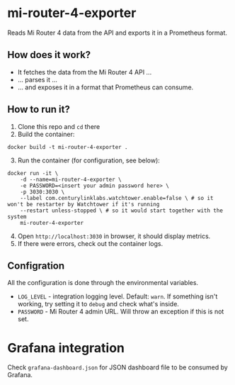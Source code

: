 # mi-router-4-exporter

Reads Mi Router 4 data from the API and exports it in a Prometheus format.

## How does it work?
- It fetches the data from the Mi Router 4 API ...
- ... parses it ...
- ... and exposes it in a format that Prometheus can consume.

## How to run it?
1. Clone this repo and `cd` there
2. Build the container:

```
docker build -t mi-router-4-exporter .
```

3. Run the container (for configuration, see below):

```
docker run -it \
    -d --name=mi-router-4-exporter \
    -e PASSWORD=<insert your admin password here> \
    -p 3030:3030 \
    --label com.centurylinklabs.watchtower.enable=false \ # so it won't be restarter by Watchtower if it's running
    --restart unless-stopped \ # so it would start together with the system
    mi-router-4-exporter
```

4. Open `http://localhost:3030` in browser, it should display metrics.
5. If there were errors, check out the container logs.


## Configration

All the configuration is done through the environmental variables.
- `LOG_LEVEL` - integration logging level. Default: `warn`. If something isn't working, try setting it to `debug` and check what's inside.
- `PASSWORD` - Mi Router 4 admin URL. Will throw an exception if this is not set.

# Grafana integration

Check `grafana-dashboard.json` for JSON dashboard file to be consumed by Grafana.